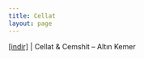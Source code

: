 ```yaml
---
title: Cellat
layout: page
---
```


<a href="https://cloud.mail.ru/public/dd7fb9f2f92a/Cemshit%20%26%20Cellat%20-%20Alt%C4%B1n%20Kemer" target="_blank">[indir]</a> | Cellat & Cemshit &#8211; Altın Kemer